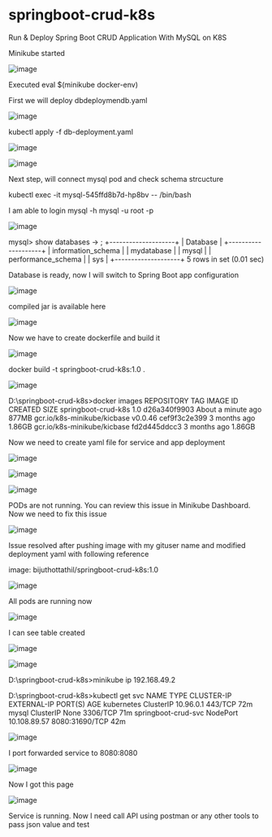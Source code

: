 # springboot-crud-k8s
Run &amp; Deploy Spring Boot CRUD Application With MySQL on K8S


Minikube started

![image](https://github.com/user-attachments/assets/1d431735-e117-4479-94f4-4239bcd39cbd)

Executed   eval $(minikube docker-env)


First we will deploy  dbdeploymendb.yaml

![image](https://github.com/user-attachments/assets/0d242265-cea2-4c29-92b7-02c3e54fe64d)


 kubectl apply -f db-deployment.yaml 

![image](https://github.com/user-attachments/assets/e1f2943b-0469-4165-9da8-fa19efec1ba1)

![image](https://github.com/user-attachments/assets/635ad902-2e63-4939-b525-4b9d302043c0)


Next step, will connect mysql pod and check schema strcucture

kubectl exec -it mysql-545ffd8b7d-hp8bv -- /bin/bash

I am able to login   mysql -h mysql -u root -p


![image](https://github.com/user-attachments/assets/1abced38-65d5-46de-a8a2-aa500aabfe9c)

mysql> show databases
    -> ;
+--------------------+
| Database           |
+--------------------+
| information_schema |
| mydatabase         |
| mysql              |
| performance_schema |
| sys                |
+--------------------+
5 rows in set (0.01 sec)


Database is ready, now I will switch to Spring Boot app configuration


![image](https://github.com/user-attachments/assets/465925a2-9c0a-4aee-a55c-05a095f16e22)

compiled jar is available here



![image](https://github.com/user-attachments/assets/9128bc7b-d589-4f26-a4b4-568884bd46ed)

Now we have to create dockerfile and build it

![image](https://github.com/user-attachments/assets/62b5f191-c16c-4cbe-9dcc-c307052df8ae)

docker build -t springboot-crud-k8s:1.0 .

![image](https://github.com/user-attachments/assets/6d2fab42-7eaf-4c7b-8a82-2e2d7d1c487e)

D:\springboot-crud-k8s>docker images
REPOSITORY                    TAG       IMAGE ID       CREATED              SIZE
springboot-crud-k8s           1.0       d26a340f9903   About a minute ago   877MB
gcr.io/k8s-minikube/kicbase   v0.0.46   cef9f3c2e399   3 months ago         1.86GB
gcr.io/k8s-minikube/kicbase   <none>    fd2d445ddcc3   3 months ago         1.86GB

Now we need to create yaml file for service and app deployment


![image](https://github.com/user-attachments/assets/53b4c3cf-641f-45ac-9496-52509d6cef97)



![image](https://github.com/user-attachments/assets/b953e23b-d4ae-4d8e-bec8-eb376bb7ce54)

![image](https://github.com/user-attachments/assets/73be2830-d0a1-4b99-98cc-5ed69f5c0a1d)

PODs are not running. You can review this issue in Minikube Dashboard. Now we need to fix this issue

![image](https://github.com/user-attachments/assets/11d06fb1-0cc2-41a1-8606-c57e2f28ca4b)


Issue resolved after pushing image with my gituser name and modified deployment yaml with following reference

   image: bijuthottathil/springboot-crud-k8s:1.0

   ![image](https://github.com/user-attachments/assets/a468438f-753f-4945-a009-1efc2b676d68)


All pods are running now

![image](https://github.com/user-attachments/assets/9f960a57-413e-4175-923a-6c94d9543991)


I can see table created 


![image](https://github.com/user-attachments/assets/795160b4-c527-4c61-ab03-19310c038f40)

![image](https://github.com/user-attachments/assets/d3a84fcb-7ed5-4e6f-8492-a482aab64d05)

D:\springboot-crud-k8s>minikube ip
192.168.49.2

D:\springboot-crud-k8s>kubectl get svc
NAME                  TYPE        CLUSTER-IP     EXTERNAL-IP   PORT(S)          AGE
kubernetes            ClusterIP   10.96.0.1      <none>        443/TCP          72m
mysql                 ClusterIP   None           <none>        3306/TCP         71m
springboot-crud-svc   NodePort    10.108.89.57   <none>        8080:31690/TCP   42m

![image](https://github.com/user-attachments/assets/e225a938-071d-4fe5-9648-edcdee79fd55)


I port forwarded service to 8080:8080


![image](https://github.com/user-attachments/assets/0e3d6ee7-db95-44ca-a329-ba9792b8c062)


Now I got this page

![image](https://github.com/user-attachments/assets/ad91d09d-ce88-46b6-920a-f2afc092055e)


Service is running. Now I need call API using postman or any other tools to pass json value and test


